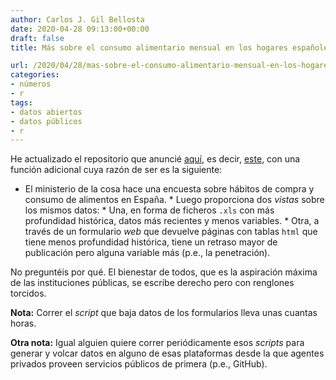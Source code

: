 ```yaml
---
author: Carlos J. Gil Bellosta
date: 2020-04-28 09:13:00+00:00
draft: false
title: Más sobre el consumo alimentario mensual en los hogares españoles en R

url: /2020/04/28/mas-sobre-el-consumo-alimentario-mensual-en-los-hogares-espanoles-en-r/
categories:
- números
- r
tags:
- datos abiertos
- datos públicos
- r
---
```





He actualizado el repositorio que anuncié [aquí](https://www.datanalytics.com/2020/04/01/consumo-alimentario-mensual-en-los-hogares-espanoles-en-r/), es decir, [este](https://github.com/cjgb/consumo_mensual_alimentos), con una función adicional cuya razón de ser es la siguiente:





  * El ministerio de la cosa hace una encuesta sobre hábitos de compra y consumo de alimentos en España.  * Luego proporciona dos _vistas_ sobre los mismos datos:     * Una, en forma de ficheros `.xls` con más profundidad histórica, datos más recientes y menos variables.    * Otra, a través de un formulario _web_ que devuelve páginas con tablas `html` que tiene menos profundidad histórica, tiene un retraso mayor de publicación pero alguna variable más (p.e., la penetración).





No preguntéis por qué. El bienestar de todos, que es la aspiración máxima de las instituciones públicas, se escribe derecho pero con renglones torcidos.







**Nota:** Correr el _script_ que baja datos de los formularios lleva unas cuantas horas.







**Otra nota:** Igual alguien quiere correr periódicamente esos _scripts_ para generar y volcar datos en alguno de esas plataformas desde la que agentes privados proveen servicios públicos de primera (p.e., GitHub).



